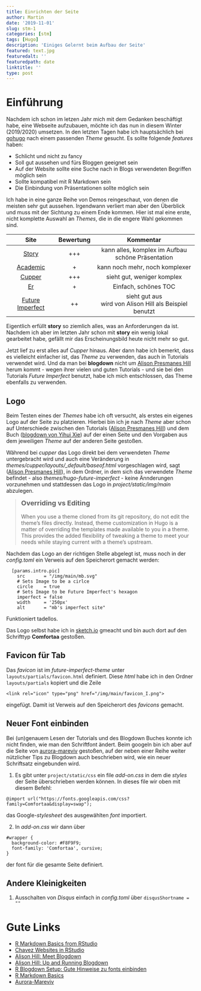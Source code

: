 ```yaml
---
title: Einrichten der Seite
author: Martin
date: '2019-11-01'
slug: stm-1
categories: [stm]
tags: [Hugo]
description: 'Einiges Gelernt beim Aufbau der Seite'
featured: text.jpg
featuredalt: ''
featuredpath: date
linktitle: ''
type: post
---
```


# Einführung

Nachdem ich schon im letzen Jahr mich mit dem Gedanken beschäftigt habe, eine Webseite 
aufzubauen, möchte ich das nun in diesem Winter (2019/2020) umsetzen. 
In den letzten Tagen habe ich hauptsächlich bei [gohugo](https://gohugo.io) nach einem passenden *Theme*
gesucht. Es sollte folgende *features* haben:

* Schlicht und nicht zu fancy
* Soll gut aussehen und fürs Bloggen geeignet sein
* Auf der Website sollte eine Suche nach in Blogs verwendeten Begriffen möglich sein
* Sollte kompatibel mit R Markdown sein
* Die Einbindung von Präsentationen sollte möglich sein

Ich habe in eine ganze Reihe von Demos reingeschaut, von denen die meisten sehr gut aussehen.
Irgendwann verliert man aber den Überblick und muss mit der Sichtung zu einem Ende kommen. Hier ist
mal eine erste, nicht komplette Auswahl an *Themes*, die in die engere Wahl gekommen sind.

|Site                                           | Bewertung | Kommentar |
|:---:                    |:--:       |:---:|
|[Story](https://story.xaprb.com/)              | +++         |kann alles, komplex im Aufbau <br>schöne Präsentation |
|[Academic](https://academic-demo.netlify.com/) | +           |kann noch mehr, noch komplexer|
|[Cupper](https://cupper-hugo-theme.netlify.com/)| +++      |sieht gut, weniger komplex|
|[Er](https://themes.gohugo.io//theme/er/post/markdown-syntax/#other-elements-abbr-sub-sup-kbd-mark)|+|Einfach, schönes TOC|
|[Future Imperfect](https://themes.gohugo.io/theme/future-imperfect/)|++|sieht gut aus <br> wird von Alison Hill als Beispiel benutzt|

Eigentlich erfüllt **story** so ziemlich alles, was an Anforderungen da ist. Nachdem ich aber im
letzten Jahr schon mit **story** ein wenig lokal gearbeitet habe, gefällt mir das Erscheinungsbild 
heute nicht mehr so gut.

Jetzt lief zu erst alles auf *Cupper* hinaus. Aber dann habe ich bemerkt, dass es vielleicht 
einfacher ist, das *Theme* zu verwenden, das auch in Tutorials verwendet wird. Und da man bei 
**blogdown** nicht um [Alison Presmanes Hill](https://alison.rbind.io/) herum kommt - wegen ihrer
vielen und guten Tutorials - und sie bei den Tutorials *Future Imperfect* benutzt, habe ich mich
entschlossen, das Theme ebenfalls zu verwenden.

## Logo
Beim Testen eines der *Themes* habe ich oft versucht, als erstes ein eigenes Logo auf der Seite zu platzieren. Hierbei bin ich je nach *Theme* aber schon auf Unterschiede zwischen den Tutorials ([Alison Presmanes Hill](https://alison.rbind.io/)) und dem Buch ([blogdown von Yihui Xie](https://bookdown.org/yihui/blogdown/)) auf der einen Seite und den Vorgaben aus dem jeweiligen *Theme* auf der anderen Seite gestoßen.

Während bei *cupper* das Logo direkt bei dem verwendeten *Theme* 
untergebracht wird und auch eine Veränderung in *themes/cupper/layouts/_default/baseof.html* vorgeschlagen wird, sagt ([Alison Presmanes Hill](https://alison.rbind.io/)), in dem Ordner, in dem sich das verwendete *Theme* befindet - also *themes/hugo-future-imperfect* - keine Ännderungen vorzunehmen und stattdessen das Logo in *project/static/img/main* abzulegen.

> <font size="4">**Overriding vs Editing**</font>   <br><br>
  When you use a theme cloned from its git repository, do not edit the theme’s files directly. Instead, theme customization in Hugo is a matter of overriding the templates made available to you in a theme. This provides the added flexibility of tweaking a theme to meet your needs while staying current with a theme’s upstream.


Nachdem das Logo an der richtigen Stelle abgelegt ist, muss noch in der
*config.toml* ein Verweis auf den Speicherort gemacht werden:
```{yaml} 
  [params.intro.pic]
    src       = "/img/main/mb.svg"
    # Sets Image to be a cirlce
    circle    = true
    # Sets Image to be Future Imperfect's hexagon
    imperfect = false
    width     = '250px'
    alt       = "mb's imperfect site"
```
Funktioniert tadellos.

Das Logo selbst habe ich in [sketch.io](https://sketch.io/sketchpad/) gmeacht und bin auch dort auf den Schrifttyp **Comfortaa** gestoßen.

## Favicon für Tab
Das *favicon* ist im *future-imperfect-theme* unter `layouts/partials/favicon.html` definiert. Diese *html* habe ich in den Ordner `layouts/partials` kopiert und die Zeile

```{html}
<link rel="icon" type="png" href="/img/main/favicon_I.png">
```
eingefügt. Damit ist Verweis auf den Speicherort des *favicons* gemacht.

## Neuer Font einbinden
Bei (un)genauem Lesen der Tutorials und des Blogdown Buches 
konnte ich nicht finden, wie man den Schriftfont ändert. Beim 
googeln bin ich aber auf die Seite von [aurora-mareviv](
https://aurora-mareviv.github.io/talesofr/2017/08/r-blogdown-setup-in-github/) gestoßen, auf der neben einer Reihe weiter nützlicher Tips zu Blogdown auch beschrieben wird, wie ein neuer Schriftsatz eingebunden wird.

1. Es gibt unter `project/static/css` ein file *add-on.css* in dem 
die *styles* der Seite überschrieben werden können. In dieses 
file wir oben mit diesem Befehl:
```{css}
@import url("https://fonts.googleapis.com/css?family=Comfortaa&display=swap");
```
das Google-*stylesheet* des ausgewählten *font* importiert.

2. In *add-on.css* wir dann über 
```{css}
#wrapper {
  background-color: #F8F9F9;
  font-family: 'Comfortaa', cursive;
}
```
der font für die gesamte Seite definiert.

## Andere Kleinigkeiten
1. Ausschalten von *Disqus*
einfach in *config.toml* über `disqusShortname = ""`


# Gute Links

* [R Markdown Basics from RStudio](https://rmarkdown.rstudio.com/authoring_basics.html)
* [Chavez Websites in RStudio](https://robchavez.github.io/datascience_gallery/html_only/websites.html#learn_the_basics)
* [Alison Hill: Meet Blogdown](https://alison.rbind.io/talk/2019-rsc-blogdown/)
* [Alison Hill: Up and Running Blogdown](https://alison.rbind.io/post/2017-06-12-up-and-running-with-blogdown/)
* [R Blogdown Setup: Gute Hinweise zu fonts einbinden](https://aurora-mareviv.github.io/talesofr/2017/08/r-blogdown-setup-in-github/)
* [R Markdown Basics](https://ulyngs.github.io/oxforddown/rmd-basics.html)
* [Aurora-Mareviv](https://aurora-mareviv.github.io/talesofr/2017/08/r-blogdown-setup-in-github/)
